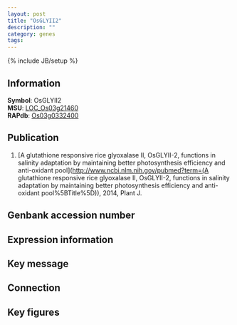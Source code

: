 ```yaml
---
layout: post
title: "OsGLYII2"
description: ""
category: genes
tags: 
---
```

{% include JB/setup %}

## Information
__Symbol__: OsGLYII2  
__MSU__: [LOC_Os03g21460](http://rice.plantbiology.msu.edu/cgi-bin/ORF_infopage.cgi?orf=LOC_Os03g21460)  
__RAPdb__: [Os03g0332400](http://rapdb.dna.affrc.go.jp/viewer/gbrowse_details/irgsp1?name=Os03g0332400)  

## Publication
1. [A glutathione responsive rice glyoxalase II, OsGLYII-2, functions in salinity adaptation by maintaining better photosynthesis efficiency and anti-oxidant pool](http://www.ncbi.nlm.nih.gov/pubmed?term=(A glutathione responsive rice glyoxalase II, OsGLYII-2, functions in salinity adaptation by maintaining better photosynthesis efficiency and anti-oxidant pool%5BTitle%5D)), 2014, Plant J.

## Genbank accession number

## Expression information

## Key message

## Connection

## Key figures


